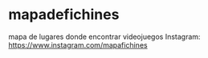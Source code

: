 # mapadefichines
 mapa de lugares donde encontrar videojuegos
 Instagram:
 https://www.instagram.com/mapafichines

